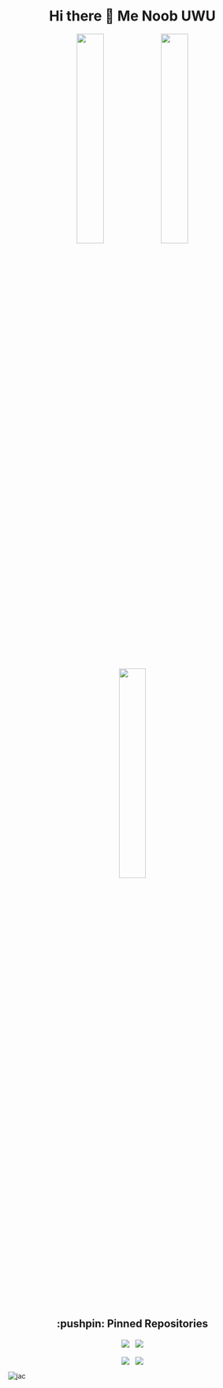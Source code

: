 <h1 align="center">
    Hi there 👋 Me Noob UWU
</h1>

<p align="center">
    <img width="33%" heigth="25%" src="https://github-readme-streak-stats.herokuapp.com?user=junix033101&theme=solarized-light&count_private=true)" />
        <img width="33%" src="https://github-readme-stats.vercel.app/api/top-langs/?username=junix033101&layout=compact&langs_count=9&count_private=true&theme=solarized-light" />
    <img width="33%" src="https://github-readme-stats.vercel.app/api?username=junix033101&show_icons=true&theme=solarized-light&count_private=true)" />
</p>

<h2 align="center">
    :pushpin: Pinned Repositories
</h2>


<p align="center">
  <img align="center" margin="10rem" src="https://github-readme-stats.vercel.app/api/pin/?username=junix033101&repo=MyPocket&theme=solarized-light" /> &nbsp   
  <img align="center" src="https://github-readme-stats.vercel.app/api/pin/?username=junix033101&repo=GoGamify-Students&theme=solarized-light" />
   <br><br>
  <img align="center" src="https://github-readme-stats.vercel.app/api/pin/?username=junix033101&repo=iSumbong&theme=solarized-light" /> &nbsp
  <img align="center" src="https://github-readme-stats.vercel.app/api/pin/?username=junix033101&repo=Dice-Game&theme=solarized-light" />
</p>

<p align="left"> 
  <img src="https://komarev.com/ghpvc/?username=junix033101&label=Profile%20views&color=0e75b6&style=flat" alt="jac" /> 
</p>
